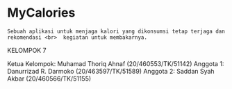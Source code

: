 # MyCalories
	Sebuah aplikasi untuk menjaga kalori yang dikonsumsi tetap terjaga dan rekomendasi <br>  kegiatan untuk membakarnya.
KELOMPOK 7


Ketua Kelompok: Muhamad Thoriq Ahnaf (20/460553/TK/51142)
Anggota 1: Danurrizad R. Darmoko (20/463597/TK/51589)
Anggota 2: Saddan Syah Akbar (20/460566/TK/51155)

